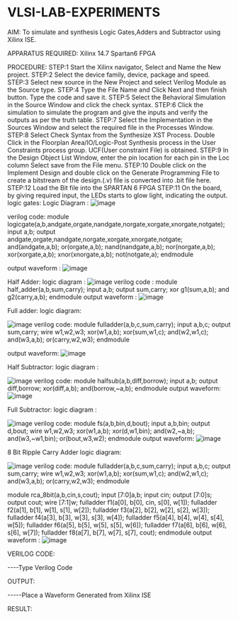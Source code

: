 # VLSI-LAB-EXPERIMENTS
AIM: To simulate and synthesis Logic Gates,Adders and Subtractor using Xilinx ISE.

APPARATUS REQUIRED: Xilinx 14.7 Spartan6 FPGA

PROCEDURE: STEP:1 Start the Xilinx navigator, Select and Name the New project. STEP:2 Select the device family, device, package and speed. STEP:3 Select new source in the New Project and select Verilog Module as the Source type. STEP:4 Type the File Name and Click Next and then finish button. Type the code and save it. STEP:5 Select the Behavioral Simulation in the Source Window and click the check syntax. STEP:6 Click the simulation to simulate the program and give the inputs and verify the outputs as per the truth table. STEP:7 Select the Implementation in the Sources Window and select the required file in the Processes Window. STEP:8 Select Check Syntax from the Synthesize XST Process. Double Click in the Floorplan Area/IO/Logic-Post Synthesis process in the User Constraints process group. UCF(User constraint File) is obtained. STEP:9 In the Design Object List Window, enter the pin location for each pin in the Loc column Select save from the File menu. STEP:10 Double click on the Implement Design and double click on the Generate Programming File to create a bitstream of the design.(.v) file is converted into .bit file here. STEP:12 Load the Bit file into the SPARTAN 6 FPGA STEP:11 On the board, by giving required input, the LEDs starts to glow light, indicating the output.
logic gates:
Logic Diagram :
![image](https://github.com/santhoshkumar3019/VLSI-LAB-EXP-1/assets/161813818/34e2ac0b-31d9-4aac-a837-b2c0dc4a8cf5)

verilog code:
module logicgate(a,b,andgate,orgate,nandgate,norgate,xorgate,xnorgate,notgate);
input a,b;
output andgate,orgate,nandgate,norgate,xorgate,xnorgate,notgate;
and(andgate,a,b);
or(orgate,a,b);
nand(nandgate,a,b);
nor(norgate,a,b);
xor(xorgate,a,b);
xnor(xnorgate,a,b);
not(notgate,a);
endmodule

output waveform :
![image](https://github.com/santhoshkumar3019/VLSI-LAB-EXP-1/assets/161813818/98c14edc-cc9b-4a0c-acdb-a21014deec27)

Half Adder:
logic diagram :
![image](https://github.com/santhoshkumar3019/VLSI-LAB-EXP-1/assets/161813818/a93ff77f-ac6a-4e07-ba0d-18e55d8298d7)
verilog code :
module half_adder(a,b,sum,carry);
input a,b;
output sum,carry;
xor g1(sum,a,b);
and g2(carry,a,b);
endmodule 
output waveform :
![image](https://github.com/santhoshkumar3019/VLSI-LAB-EXP-1/assets/161813818/b2831abf-d7aa-4959-ac9e-ecc59b3a99f5)

Full adder:
logic diagram:

![image](https://github.com/navaneethans/VLSI-LAB-EXPERIMENTS/assets/6987778/9bb3964c-438f-469d-a3de-c1cca6f323fb)
verilog code:
module fulladder(a,b,c,sum,carry);
input a,b,c;
output sum,carry;
wire w1,w2,w3;
xor(w1,a,b);
xor(sum,w1,c);
and(w2,w1,c);
and(w3,a,b);
or(carry,w2,w3);
endmodule

output waveform:
![image](https://github.com/santhoshkumar3019/VLSI-LAB-EXP-1/assets/161813818/95900fda-8422-4beb-a541-ba7eb6c5b687)



Half Subtractor:
logic diagram :

![image](https://github.com/navaneethans/VLSI-LAB-EXPERIMENTS/assets/6987778/731470b7-eb4e-49f8-8bb7-2994052a7184)
verilog code:
module halfsub(a,b,diff,borrow);
input a,b;
output diff,borrow;
xor(diff,a,b);
and(borrow,~a,b);
endmodule
output waveform:
![image](https://github.com/santhoshkumar3019/VLSI-LAB-EXP-1/assets/161813818/0f4840b8-5e5d-44dd-a3d8-862fe08e098e)

Full Subtractor:
logic diagram :

![image](https://github.com/navaneethans/VLSI-LAB-EXPERIMENTS/assets/6987778/d66f874b-c1f2-44b3-a035-7149b56430c1)
verilog code:
module fs(a,b,bin,d,bout);
input a,b,bin;
output d,bout;
wire w1,w2,w3;
xor(w1,a,b);
xor(d,w1,bin);
and(w2,~a,b);
and(w3,~w1,bin);
or(bout,w3,w2);
endmodule
output waveform:
![image](https://github.com/santhoshkumar3019/VLSI-LAB-EXP-1/assets/161813818/86423ef0-0898-41f1-9fe4-dd1e620d24a6)

8 Bit Ripple Carry Adder
logic diagram:

![image](https://github.com/navaneethans/VLSI-LAB-EXPERIMENTS/assets/6987778/7385a408-40a5-4203-8050-b72818622d79)
verilog code:
module fulladder(a,b,c,sum,carry);
input a,b,c;
output sum,carry;
wire w1,w2,w3;
xor(w1,a,b);
xor(sum,w1,c);
and(w2,w1,c);
and(w3,a,b);
or(carry,w2,w3);
endmodule

module rca_8bit(a,b,cin,s,cout);
input [7:0]a,b;
input cin;
output [7:0]s;
output cout;
wire [7:1]w;
fulladder f1(a[0], b[0], cin, s[0], w[1]);
fulladder f2(a[1], b[1], w[1], s[1], w[2]);
fulladder f3(a[2], b[2], w[2], s[2], w[3]);
fulladder f4(a[3], b[3], w[3], s[3], w[4]);
fulladder f5(a[4], b[4], w[4], s[4], w[5]);
fulladder f6(a[5], b[5], w[5], s[5], w[6]);
fulladder f7(a[6], b[6], w[6], s[6], w[7]);
fulladder f8(a[7], b[7], w[7], s[7], cout);
endmodule
output waveform :
![image](https://github.com/santhoshkumar3019/VLSI-LAB-EXP-1/assets/161813818/30c439b1-8f80-4600-acbc-501dd20a91d1)

VERILOG CODE:

----Type Verilog Code

OUTPUT:

-----Place a Waveform Generated from Xilinx ISE

RESULT:

